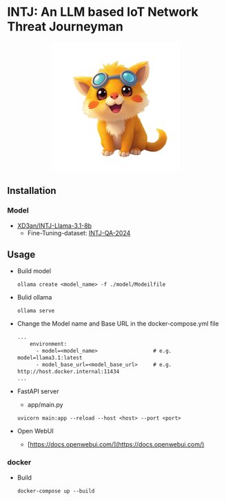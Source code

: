 # INTJ: An LLM based IoT Network Threat Journeyman

<p align="center">
  <img src="./img/background.png" alt="INTJ-icon_made with imagine.art" width="300" height="300">
</p>


## Installation

### Model

- [XD3an/INTJ-Llama-3.1-8b](https://huggingface.co/XD3an/INTJ-Llama-3.1-8b)
    - Fine-Tuning-dataset: [INTJ-QA-2024](https://huggingface.co/datasets/XD3an/INTJ-QA-2024)

## Usage

- Build model
    ```
    ollama create <model_name> -f ./model/Modeilfile
    ```

- Bulid ollama 
    ```
    ollama serve
    ```

- Change the Model name and Base URL in the docker-compose.yml file
    ```
    ...
        environment:
          - model=<model_name>                  # e.g. model=llama3.1:latest
          - model_base_url=<model_base_url>     # e.g. http://host.docker.internal:11434
    ...
    ```

- FastAPI server
    - app/main.py
    ```
    uvicorn main:app --reload --host <host> --port <port>
    ```

- Open WebUI
    - [https://docs.openwebui.com/](https://docs.openwebui.com/)


### docker

- Build
    ```
    docker-compose up --build
    ```
